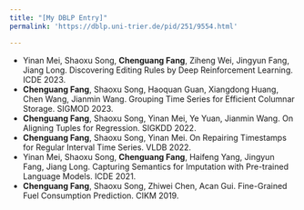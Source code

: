 ```yaml
---
title: "[My DBLP Entry]"
permalink: 'https://dblp.uni-trier.de/pid/251/9554.html'

---
```

+ Yinan Mei, Shaoxu Song, **Chenguang Fang**, Ziheng Wei, Jingyun Fang, Jiang Long. Discovering Editing Rules by Deep Reinforcement Learning. ICDE 2023. 
+ **Chenguang Fang**, Shaoxu Song, Haoquan Guan, Xiangdong Huang, Chen Wang, Jianmin Wang. Grouping Time Series for Efficient Columnar Storage. SIGMOD 2023.
+ **Chenguang Fang**, Shaoxu Song, Yinan Mei, Ye Yuan, Jianmin Wang. On Aligning Tuples for Regression. SIGKDD 2022.
+ **Chenguang Fang**, Shaoxu Song, Yinan Mei. On Repairing Timestamps for Regular Interval Time Series. VLDB 2022.
+ Yinan Mei, Shaoxu Song, **Chenguang Fang**, Haifeng Yang, Jingyun Fang, Jiang Long. Capturing Semantics for Imputation with Pre-trained Language Models. ICDE 2021. 
+ **Chenguang Fang**, Shaoxu Song, Zhiwei Chen, Acan Gui. Fine-Grained Fuel Consumption Prediction. CIKM 2019.